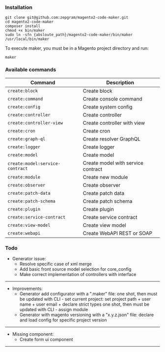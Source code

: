 ### Installation

```shell
git clone git@github.com:zepgram/magento2-code-maker.git
cd magento2-code-maker
composer install
chmod +x bin/maker
sudo ln -sfn {absloute_path}/magento2-code-maker/bin/maker /usr/local/bin/maker
```

To execute maker, you must be in a Magento project directory and run:
```
maker
```

### Available commands

| Command                        | Description                           |
|--------------------------------|---------------------------------------|
| `create:block`                 | Create block                         |
| `create:command`               | Create console command               |
| `create:config`                | Create system config                 |
| `create:controller`            | Create controller                    |
| `create:controller-view`       | Create controller with view          |
| `create:cron`                  | Create cron                          |
| `create:graph-ql`              | Create resolver GraphQL              |
| `create:logger`                | Create logger                        |
| `create:model`                 | Create model                         |
| `create:model:service-contract`| Create model with service contract   |
| `create:module`                | Create new module                    |
| `create:observer`              | Create observer                      |
| `create:patch-data`            | Create patch data                    |
| `create:patch-schema`          | Create patch schema                  |
| `create:plugin`                | Create plugin                        |
| `create:service-contract`      | Create service contract              |
| `create:view-model`            | Create view model                    |
| `create:webapi`                | Create WebAPI REST or SOAP           |

### Todo
- Generator issue:
  - Resolve specific case of xml merge
  - Add basic front source model selection for core_config
  - Make correct implementation of controllers with interface

---

- Improvements:
  - Generator add configurator with a ".maker" file:
one shot, then must be updated with CLI - set current project: set project path + user name + user email + declare strict types
one shot, then must be updated with CLI - assign module
  - Generator with magento versioning with a "x.y.z.json" file: declare and load config for specific project version

---

- Missing component:
  - Create form ui component

---

